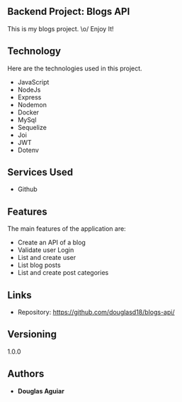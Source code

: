## Backend Project: Blogs API
This is my blogs project. \o/
Enjoy It!


## Technology 

Here are the technologies used in this project.

* JavaScript
* NodeJs
* Express
* Nodemon
* Docker
* MySql
* Sequelize
* Joi
* JWT
* Dotenv

## Services Used

* Github

## Features

The main features of the application are:
 - Create an API of a blog
 - Validate user Login
 - List and create user
 - List blog posts
 - List and create post categories


## Links

  - Repository: https://github.com/douglasd18/blogs-api/

## Versioning

  1.0.0


## Authors

  * **Douglas Aguiar** 
